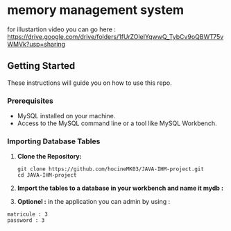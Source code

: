 
# memory management system

for illustartion video you can go here :
https://drive.google.com/drive/folders/1fUrZOleIYqwwQ_TybCv9oQBWT75vWMVk?usp=sharing

## Getting Started

These instructions will guide you on how to use this repo.

### Prerequisites

- MySQL installed on your machine.
- Access to the MySQL command line or a tool like MySQL Workbench.

### Importing Database Tables

1. **Clone the Repository:**

   ```
   git clone https://github.com/hocineMK03/JAVA-IHM-project.git
   cd JAVA-IHM-project

2. **Import the tables to a database in your workbench and name it mydb :**

3. **Optionel :**
in the application you can admin by using :
```
matricule : 3
password : 3
   

